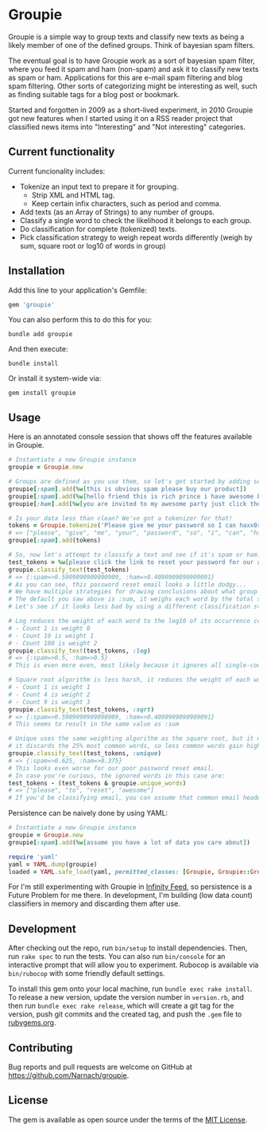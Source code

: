 # Groupie

Groupie is a simple way to group texts and classify new texts as being a likely member of one of the defined groups. Think of bayesian spam filters.

The eventual goal is to have Groupie work as a sort of bayesian spam filter, where you feed it spam and ham (non-spam) and ask it to classify new texts as spam or ham. Applications for this are e-mail spam filtering and blog spam filtering. Other sorts of categorizing might be interesting as well, such as finding suitable tags for a blog post or bookmark.

Started and forgotten in 2009 as a short-lived experiment, in 2010 Groupie got new features when I started using it on a RSS reader project that classified news items into "Interesting" and "Not interesting" categories.

## Current functionality

Current funcionality includes:

* Tokenize an input text to prepare it for grouping.
    * Strip XML and HTML tag.
    * Keep certain infix characters, such as period and comma.
* Add texts (as an Array of Strings) to any number of groups.
* Classify a single word to check the likelihood it belongs to each group.
* Do classification for complete (tokenized) texts.
* Pick classification strategy to weigh repeat words differently (weigh by sum, square root or log10 of words in group)

## Installation

Add this line to your application's Gemfile:

```ruby
gem 'groupie'
```

You can also perform this to do this for you:

    bundle add groupie

And then execute:

    bundle install

Or install it system-wide via:

    gem install groupie

## Usage

Here is an annotated console session that shows off the features available in Groupie.

```ruby
# Instantiate a new Groupie instance
groupie = Groupie.new

# Groups are defined as you use them, so let's get started by adding some pre-tokenized words
groupie[:spam].add(%w[this is obvious spam please buy our product])
groupie[:spam].add(%w[hello friend this is rich prince i have awesome bitcoin for you])
groupie[:ham].add(%w[you are invited to my awesome party just click the link to rsvp])

# Is your data less than clean? We've got a tokenizer for that!
tokens = Groupie.tokenize('Please give me your password so I can haxx0r you!')
# => ["please", "give", "me", "your", "password", "so", "i", "can", "haxx0r", "you"]
groupie[:spam].add(tokens)

# So, now let's attempt to classify a text and see if it's spam or ham:
test_tokens = %w[please click the link to reset your password for our awesome product]
groupie.classify_text(test_tokens)
# => {:spam=>0.5909090909090909, :ham=>0.4090909090909091}
# As you can see, this password reset email looks a little dodgy...
# We have multiple strategies for drawing conclusions about what group it belongs to.
# The default you saw above is :sum, it weighs each word by the total sum of occurrences.
# Let's see if it looks less bad by using a different classification strategies.

# Log reduces the weight of each word to the log10 of its occurrence count:
# - Count 1 is weight 0
# - Count 10 is weight 1
# - Count 100 is weight 2
groupie.classify_text(test_tokens, :log)
# => {:spam=>0.5, :ham=>0.5}
# This is even more even, most likely because it ignores all single-count words...

# Square root algorithm is less harsh, it reduces the weight of each word to the square root of the count:
# - Count 1 is weight 1
# - Count 4 is weight 2
# - Count 9 is weight 3
groupie.classify_text(test_tokens, :sqrt)
# => {:spam=>0.5909090909090909, :ham=>0.4090909090909091}
# This seems to result in the same value as :sum

# Unique uses the same weighting algorithm as the square root, but it modifies the word dictionary:
# it discards the 25% most common words, so less common words gain higher predictive power.
groupie.classify_text(test_tokens, :unique)
# => {:spam=>0.625, :ham=>0.375}
# This looks even worse for our poor password reset email.
# In case you're curious, the ignored words in this case are:
test_tokens - (test_tokens & groupie.unique_words)
# => ["please", "to", "reset", "awesome"]
# If you'd be classifying email, you can assume that common email headers will get ignored this way.
```

Persistence can be naively done by using YAML:

```ruby
# Instantiate a new Groupie instance
groupie = Groupie.new
groupie[:spam].add(%w[assume you have a lot of data you care about])

require 'yaml'
yaml = YAML.dump(groupie)
loaded = YAML.safe_load(yaml, permitted_classes: [Groupie, Groupie::Group, Symbol])
```

For I'm still experimenting with Groupie in [Infinity Feed](https://www.infinity-feed.com), so persistence is a Future Problem for me there. In development, I'm building (low data count) classifiers in memory and discarding them after use.

## Development

After checking out the repo, run `bin/setup` to install dependencies. Then, run `rake spec` to run the tests. You can also run `bin/console` for an interactive prompt that will allow you to experiment. Rubocop is available via `bin/rubocop` with some friendly default settings.

To install this gem onto your local machine, run `bundle exec rake install`. To release a new version, update the version number in `version.rb`, and then run `bundle exec rake release`, which will create a git tag for the version, push git commits and the created tag, and push the `.gem` file to [rubygems.org](https://rubygems.org).

## Contributing

Bug reports and pull requests are welcome on GitHub at https://github.com/Narnach/groupie.

## License

The gem is available as open source under the terms of the [MIT License](https://opensource.org/licenses/MIT).
